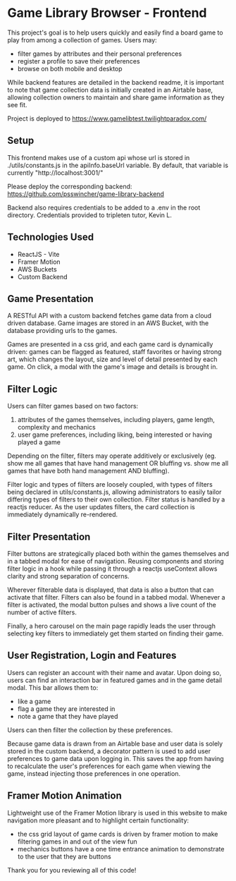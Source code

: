 # Game Library Browser - Frontend

This project's goal is to help users quickly and easily find a board game to play from among a collection of games. Users may:

- filter games by attributes and their personal preferences
- register a profile to save their preferences
- browse on both mobile and desktop

While backend features are detailed in the backend readme, it is important to note that game collection data is initially created in an Airtable base, allowing collection owners to maintain and share game information as they see fit.

Project is deployed to https://www.gamelibtest.twilightparadox.com/

## Setup

This frontend makes use of a custom api whose url is stored in ./utils/constants.js in the apiInfo.baseUrl variable. By default, that variable is currently "http://localhost:3001/"

Please deploy the corresponding backend:
https://github.com/psswincher/game-library-backend

Backend also requires credentials to be added to a .env in the root directory. Credentials provided to tripleten tutor, Kevin L.

## Technologies Used

- ReactJS - Vite
- Framer Motion
- AWS Buckets
- Custom Backend

## Game Presentation

A RESTful API with a custom backend fetches game data from a cloud driven database. Game images are stored in an AWS Bucket, with the database providing urls to the games.

Games are presented in a css grid, and each game card is dynamically driven: games can be flagged as featured, staff favorites or having strong art, which changes the layout, size and level of detail presented by each game. On click, a modal with the game's image and details is brought in.

## Filter Logic

Users can filter games based on two factors:

1. attributes of the games themselves, including players, game length, complexity and mechanics
2. user game preferences, including liking, being interested or having played a game

Depending on the filter, filters may operate additively or exclusively (eg. show me all games that have hand management OR bluffing vs. show me all games that have both hand management AND bluffing).

Filter logic and types of filters are loosely coupled, with types of filters being declared in utils/constants.js, allowing administrators to easily tailor differing types of filters to their own collection. Filter status is handled by a reactjs reducer. As the user updates filters, the card collection is immediately dynamically re-rendered.

## Filter Presentation

Filter buttons are strategically placed both within the games themselves and in a tabbed modal for ease of navigation. Reusing components and storing filter logic in a hook while passing it through a reactjs useContext allows clarity and strong separation of concerns.

Wherever filterable data is displayed, that data is also a button that can activate that filter. Filters can also be found in a tabbed modal. Whenever a filter is activated, the modal button pulses and shows a live count of the number of active filters.

Finally, a hero carousel on the main page rapidly leads the user through selecting key filters to immediately get them started on finding their game.

## User Registration, Login and Features

Users can register an account with their name and avatar. Upon doing so, users can find an interaction bar in featured games and in the game detail modal. This bar allows them to:

- like a game
- flag a game they are interested in
- note a game that they have played

Users can then filter the collection by these preferences.

Because game data is drawn from an Airtable base and user data is solely stored in the custom backend, a decorator pattern is used to add user preferences to game data upon logging in. This saves the app from having to recalculate the user's preferences for each game when viewing the game, instead injecting those preferences in one operation.

## Framer Motion Animation

Lightweight use of the Framer Motion library is used in this website to make navigation more pleasant and to highlight certain functionality:

- the css grid layout of game cards is driven by framer motion to make filtering games in and out of the view fun
- mechanics buttons have a one time entrance animation to demonstrate to the user that they are buttons

Thank you for you reviewing all of this code!
